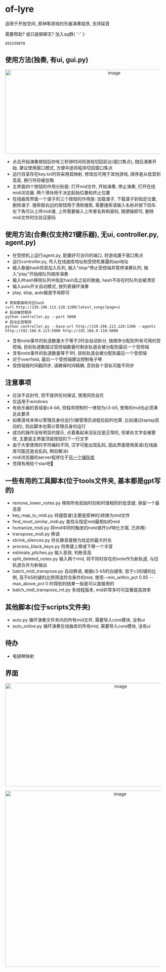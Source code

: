 # of-lyre
适用于开放空间, 原神等游戏的乐器演奏程序, 支持延音

需要帮助? 或只是聊聊天? 加入qq群( ˘ᵕ˘ ):
```
891559070
```

## 使用方法(独奏, 有ui, gui.py)

<p align="center">
<img width="690" height="272" alt="image" src="https://github.com/user-attachments/assets/aaa9a485-5849-44e3-b650-c2c5e144cd99" />
</p>

- 点击开始演奏按钮后你有三秒钟时间将游戏切回前台(窗口焦点), 随后演奏开始. 建议使用窗口模式, 方便中途将程序切回窗口焦点
- 运行目录存在key.txt时将采用其映射, 修改后可用于其他游戏, 顺序是从低音到高音, 换行符将被忽略
- 主界面四个按钮的作用分别是: 打开mid文件, 开始演奏, 停止演奏, 打开在线midi浏览器. 两个滑块用于决定起始位置和终止位置
- 在线曲库界面一个谱子的三个按钮的作用是: 加载谱子, 下载谱子到指定位置, 删除谱子. 搜索框右边的按钮用于清除搜索, 需要搜索请输入名称并按下回车. 右下角可以上传midi谱, 上传需要输入上传者名称和密码, 随便输即可, 删除midi文件时仅验证密码


## 使用方法(合奏(仅支持21键乐器), 无ui, controller.py, agent.py)
- 在受控机上运行agent.py, 配置好可访问的端口, 将游戏置于窗口焦点
- 运行controller.py, 传入在线曲库地址和受控机暴露的api地址
- 输入歌曲hash将其加入队列, 输入"stop"停止受控端并暂停演奏队列, 输入"play"开始按队列顺序演奏
- 输入#hash移除队列中指定hash及之前的歌曲, hash不存在时队列会被清空
- 输入auto开关自动模式, 按列表循环演奏
- play, stop, auto输首字母即可
```
# 获取歌曲和对应hash
curl http://139.196.113.128:1200/latest_songs?page=1
# 启动被控程序
python controller.py --port 5000
# 启动主控程序
python controller.py --base-url http://139.196.113.128:1200 --agents http://192.168.0.113:5000 http://192.168.0.110:5000
```
- 含有note事件的轨道数量大于等于2时会自动拆分, 按顺序分配到所有可用的受控端, 目标轨道数超过受控端数量时剩余轨道会被分配到最后一个受控端
- 含有note事件的轨道数量等于1时, 目标轨道会被分配到最后一个受控端
- 对于overfield, 最后一个受控端建议控制电子琴
- 受控端按时间戳同步, 请确保时间精确, 否则各个音轨可能不同步

## 注意事项
- 应该不会封号, 但不提供任何保证, 使用风险自负
- 仅适用于windows
- 有些乐器的音域是c4-b6, 但程序控制时一律视为c3-b5, 使用的mid也必须满足此要求
- 如果游戏本体以管理员身份运行(被管理员进程拉起的也算, 比如通过taptap启动的), 则此脚本也需以管理员身份运行
- 成功的操作没有明显的提示, 点着看起来没反应是正常的, 但某处文字会被更改, 主要是主界面顶层按钮的下一行文字
- 由于大家使用的字符编码不同, 汉字可能出现乱码, 因此界面使用英语(在线曲库可能还是会乱码, 稍后解决)
- midi浏览器的server程序位于[另一个储存库](https://github.com/byzp/Genshin-Lyre-midi-player-server/tree/main/server)
- 觉得有用给个star吧🤗

## 一些有用的工具脚本(位于tools文件夹, 基本都是gpt写的)
- remove_lower_notes.py 移除所有起始时刻和时值相同的低音键, 保留一个最高音
- key_map_to_midi.py 将键盘谱(主要是原神的)转换为mid文件
- find_most_similar_midi.py 查找与指定mid最相似的mid
- humanize_midi.py 将mid中同时触发的note错开(of特化方案, 已弃用)
- transpose_midi.py 移调
- shrink_silences.py 将长静音替换为给定的最大时长
- process_black_keys.py 将黑键上移或下移一个半音
- estimate_pitches.py 输入音频, 判断音高
- split_deleted_notes.py 输入两个mid, 将不同时存在的note作为新轨道, 与旧轨道合并为新输出
- batch_midi_transpose.py 自动移调, 根据c3-b5的白键率, 低于c3的键的比例, 高于b5的键的比例筛选符合条件的mid, 使用--min_within_pct 0.95 --max_above_pct 0 时得到的结果一般是可以直接用的
- batch_midi_transpose_mt.py 多线程版本, mid非常多时可显著提高效率

## 其他脚本(位于scripts文件夹)
- auto.py 循环演奏文件夹内的所有mid文件, 需要导入core模块, 没有ui
- auto_online.py 循环演奏在线曲库的所有mid, 需要导入core模块, 没有ui

## 待办
- 电钢琴映射

## 界面
<p align="center">
<img width="732" height="333" alt="image" src="http://139.196.113.128:1160/img/gui.png" />
</p>
<p align="center">
<img width="728" height="568" alt="image" src="http://139.196.113.128:1160/img/online.png" />
</p>
